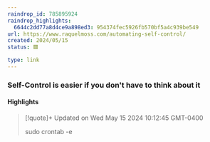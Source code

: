 ```yaml
---
raindrop_id: 785895924
raindrop_highlights:
  6644c2dd77a8d4ce9a898ed3: 954374fec5926fb570bf5a4c939be549
url: https://www.raquelmoss.com/automating-self-control/
created: 2024/05/15
status: 🟥

type: link
---
```



### Self-Control is easier if you don&#39;t have to think about it



#### Highlights

> [!quote]+ Updated on Wed May 15 2024 10:12:45 GMT-0400
>
> sudo crontab -e
